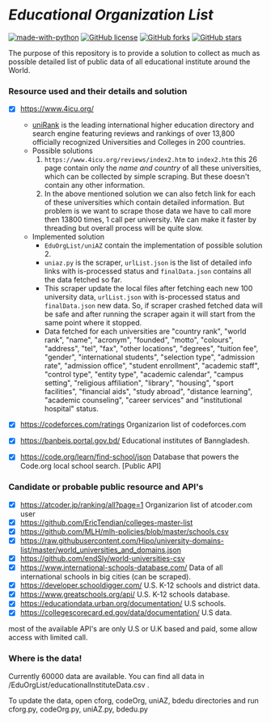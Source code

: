 # *Educational Organization List*
[![made-with-python](https://img.shields.io/badge/Made%20with-Python-1f425f.svg)](https://www.python.org/)
[![GitHub license](https://img.shields.io/github/license/ShouravAhmed/EduOrgList.svg)](https://github.com/ShouravAhmed/EduOrgList/blob/main/LICENSE)
[![GitHub forks](https://img.shields.io/github/forks/ShouravAhmed/EduOrgList.svg?style=social&label=Fork)](https://github.com/ShouravAhmed/EduOrgList)
[![GitHub stars](https://img.shields.io/github/stars/ShouravAhmed/EduOrgList.svg?style=social&label=Stars)](https://github.com/ShouravAhmed/EduOrgList)

The purpose of this repository is to provide a solution to collect as much as possible detailed list of public data of all educational institute around the World.

### Resource used and their details and solution

* [x] https://www.4icu.org/
  * [uniRank](https://www.4icu.org/) is the leading international higher education directory and search engine featuring reviews and rankings of over 13,800 officially recognized Universities and Colleges in 200 countries.
  * Possible solutions
    1. `https://www.4icu.org/reviews/index2.htm` to `index2.htm` this 26 page contain only the *name and country* of all these universities, which can be collected by simple scraping. But these doesn't contain any other information.
    2. In the above mentioned solution we can also fetch link for each of these universities which contain detailed information. But problem is we want to scrape those data we have to call more then 13800 times, 1 call per university. We can make it faster by threading but overall process will be quite slow.
  * Implemented solution
    * `EduOrgList/uniAZ` contain the implementation of possible solution 2.
    * `uniaz.py` is the scraper, `urlList.json` is the list of detailed info links with is-processed status and `finalData.json` contains all the data fetched so far.
    * This scraper update the local files after fetching each new 100 university data, `urlList.json` with is-processed status and `finalData.json` new data. So, if scraper crashed fetched data will be safe and after running the scraper again it will start from the same point where it stopped.
    * Data fetched for each universities are "country rank", "world rank", "name", "acronym", "founded", "motto", "colours", "address", "tel", "fax", "other locations", "degrees", "tuition fee", "gender", "international students", "selection type", "admission rate", "admission office", "student enrollment", "academic staff", "control type", "entity type", "academic calendar", "campus setting", "religious affiliation", "library", "housing", "sport facilities", "financial aids", "study abroad", "distance learning", "academic counseling", "career services" and "institutional hospital" status.

* [x] https://codeforces.com/ratings Organizarion list of codeforces.com
* [x] https://banbeis.portal.gov.bd/ Educational institutes of Banngladesh.
* [x] https://code.org/learn/find-school/json Database that powers the Code.org local school search. [Public API]

### Candidate or probable public resource and API's

* [x] https://atcoder.jp/ranking/all?page=1 Organizarion list of atcoder.com user
* [x] https://github.com/EricTendian/colleges-master-list
* [x] https://github.com/MLH/mlh-policies/blob/master/schools.csv
* [x] https://raw.githubusercontent.com/Hipo/university-domains-list/master/world_universities_and_domains.json
* [x] https://github.com/endSly/world-universities-csv
* [x] https://www.international-schools-database.com/ Data of all international schools in big cities (can be scraped).
* [x] https://developer.schooldigger.com/ U.S. K-12 schools and district data.
* [x] https://www.greatschools.org/api/ U.S. K-12 schools database.
* [x] https://educationdata.urban.org/documentation/ U.S schools.
* [x] https://collegescorecard.ed.gov/data/documentation/ U.S data.

most of the available API's are only U.S or U.K based and paid, some allow access with limited call.

### Where is the data!

Currently 60000 data are available. You can find all data in /EduOrgList/educationalInstituteData.csv .

To update the data, open cforg, codeOrg, uniAZ, bdedu directories and run cforg.py, codeOrg.py, uniAZ.py, bdedu.py
